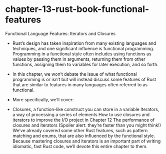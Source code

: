 # chapter-13-rust-book-functional-features
Functional Language Features: Iterators and Closures

* Rust’s design has taken inspiration from many existing languages and techniques, and one significant influence is functional programming. Programming in a functional style often includes using functions as values by passing them in arguments, returning them from other functions, assigning them to variables for later execution, and so forth.

* In this chapter, we won’t debate the issue of what functional programming is or isn’t but will instead discuss some features of Rust that are similar to features in many languages often referred to as functional.

* More specifically, we’ll cover:

* Closures, a function-like construct you can store in a variable
Iterators, a way of processing a series of elements
How to use closures and iterators to improve the I/O project in Chapter 12
The performance of closures and iterators (Spoiler alert: they’re faster than you might think!)
We’ve already covered some other Rust features, such as pattern matching and enums, that are also influenced by the functional style. Because mastering closures and iterators is an important part of writing idiomatic, fast Rust code, we’ll devote this entire chapter to them.
